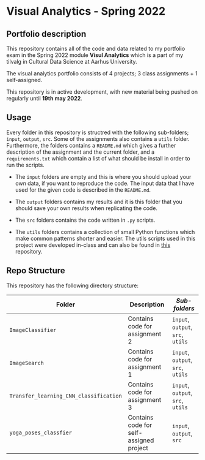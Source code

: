 # Visual Analytics - Spring 2022

## Portfolio description
This repository contains all of the code and data related to my portfolio exam in the Spring 2022 module **Visul Analytics** which is a part of my tilvalg in Cultural Data Science at Aarhus University.  

The visual analytics portfolio consists of 4 projects; 3 class assignments + 1 self-assigned.

This repository is in active development, with new material being pushed on regularly until **19th may 2022**.  



## Usage
Every folder in this repository is structred with the following sub-folders; ```input```, ```output```, ```src```. Some of the assignments also contains a ```utils``` folder.   
Furthermore, the folders contains a ```README.md``` which gives a further description of the assignment and the current folder, and a ```requirements.txt``` which contain a list of what should be install in order to run the scripts.  

- The ```input``` folders are empty and this is where you should upload your own data, if you want to reproduce the code. The input data that I have used for the given code is described in the ```README.md```.

- The ```output``` folders contains my results and it is this folder that you should save your own results when replicating the code. 

- The ```src``` folders contains the code written in ```.py``` scripts. 

- The ```utils``` folders contains a collection of small Python functions which make common patterns shorter and easier. The utils scripts used in this project were developed in-class and can also be found in [this](https://github.com/CDS-AU-DK/cds-visual.git) repository. 


## Repo Structure  
This repository has the following directory structure:  

| **Folder** | **Description** | *Sub-folders* |
| ----------- | ----------- | ----------- | 
| ```ImageClassifier``` | Contains code for assignment 2 | ```input```, ```output```, ```src```, ```utils``` |
| ```ImageSearch``` | Contains code for assignment 1 | ```input```, ```output```, ```src```, ```utils``` |
| ```Transfer_learning_CNN_classification``` | Contains code for assignment 3 | ```input```, ```output```, ```src```, ```utils``` |
| ```yoga_poses_classfier``` | Contains code for self-assigned project | ```input```, ```output```, ```src```|

